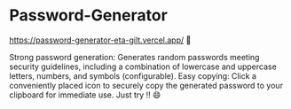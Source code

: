 # Password-Generator
https://password-generator-eta-gilt.vercel.app/ 🔗

Strong password generation: Generates random passwords meeting security guidelines, including a combination of lowercase and uppercase letters, numbers, and symbols (configurable).
Easy copying: Click a conveniently placed icon to securely copy the generated password to your clipboard for immediate use.
Just try !! 😄
